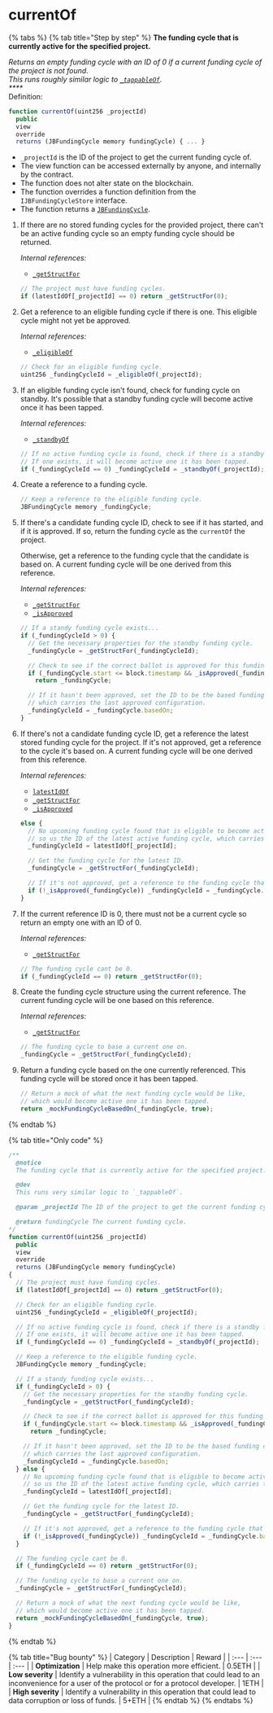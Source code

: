 # currentOf

{% tabs %}
{% tab title="Step by step" %}
**The funding cycle that is currently active for the specified project.**

_Returns an empty funding cycle with an ID of 0 if a current funding cycle of the project is not found.  
This runs roughly similar logic to_ [_`_tappableOf`_](_tappableof.md)_.  
****_  
Definition:

```javascript
function currentOf(uint256 _projectId)
  public
  view
  override
  returns (JBFundingCycle memory fundingCycle) { ... }
```

* `_projectId` is the ID of the project to get the current funding cycle of.
* The view function can be accessed externally by anyone, and internally by the contract. 
* The function does not alter state on the blockchain.
* The function overrides a function definition from the `IJBFundingCycleStore` interface.
* The function returns a [`JBFundingCycle`](../../../data-structures/jbfundingcycle.md).

1. If there are no stored funding cycles for the provided project, there can't be an active funding cycle so an empty funding cycle should be returned.  


   _Internal references:_

   * [`_getStructFor`](_getstructfor.md)

   ```javascript
   // The project must have funding cycles.
   if (latestIdOf[_projectId] == 0) return _getStructFor(0);
   ```

2. Get a reference to an eligible funding cycle if there is one. This eligible cycle might not yet be approved.   


   _Internal references:_

   * [`_eligibleOf`](_eligibleof.md)

   ```javascript
   // Check for an eligible funding cycle.
   uint256 _fundingCycleId = _eligibleOf(_projectId);
   ```

3. If an eligible funding cycle isn't found, check for funding cycle on standby. It's possible that a standby funding cycle will become active once it has been tapped.  


   _Internal references:_

   * [`_standbyOf`](_standbyof.md)

   ```javascript
   // If no active funding cycle is found, check if there is a standby funding cycle.
   // If one exists, it will become active one it has been tapped.
   if (_fundingCycleId == 0) _fundingCycleId = _standbyOf(_projectId);
   ```

4. Create a reference to a funding cycle.

   ```javascript
   // Keep a reference to the eligible funding cycle.
   JBFundingCycle memory _fundingCycle;
   ```

5. If there's a candidate funding cycle ID, check to see if it has started, and if it is approved. If so, return the funding cycle as the `currentOf` the project.   
  
   Otherwise, get a reference to the funding cycle that the candidate is based on. A current funding cycle will be one derived from this reference.  


   _Internal references:_

   * [`_getStructFor`](_getstructfor.md)
   * [`_isApproved`](_isapproved.md)

   ```javascript
   // If a standy funding cycle exists...
   if (_fundingCycleId > 0) {
     // Get the necessary properties for the standby funding cycle.
     _fundingCycle = _getStructFor(_fundingCycleId);

     // Check to see if the correct ballot is approved for this funding cycle, and that it has started.
     if (_fundingCycle.start <= block.timestamp && _isApproved(_fundingCycle))
       return _fundingCycle;

     // If it hasn't been approved, set the ID to be the based funding cycle,
     // which carries the last approved configuration.
     _fundingCycleId = _fundingCycle.basedOn;
   }
   ```

6. If there's not a candidate funding cycle ID, get a reference the latest stored funding cycle for the project. If it's not approved, get a reference to the cycle it's based on. A current funding cycle will be one derived from this reference.  


   _Internal references:_

   * [`latestIdOf`](../properties/latestidof.md)
   * [`_getStructFor`](_getstructfor.md)
   * [`_isApproved`](_isapproved.md)

   ```javascript
   else {
     // No upcoming funding cycle found that is eligible to become active,
     // so us the ID of the latest active funding cycle, which carries the last configuration.
     _fundingCycleId = latestIdOf[_projectId];

     // Get the funding cycle for the latest ID.
     _fundingCycle = _getStructFor(_fundingCycleId);

     // If it's not approved, get a reference to the funding cycle that the latest is based on, which has the latest approved configuration.
     if (!_isApproved(_fundingCycle)) _fundingCycleId = _fundingCycle.basedOn;
   }
   ```

7. If the current reference ID is 0, there must not be a current cycle so return an empty one with an ID of 0.  


   _Internal references:_

   * [`_getStructFor`](_getstructfor.md)

   ```javascript
   // The funding cycle cant be 0.
   if (_fundingCycleId == 0) return _getStructFor(0);
   ```

8. Create the funding cycle structure using the current reference. The current funding cycle will be one based on this reference.  


   _Internal references:_

   * [`_getStructFor`](_getstructfor.md)

   ```javascript
   // The funding cycle to base a current one on.
   _fundingCycle = _getStructFor(_fundingCycleId);
   ```

9. Return a funding cycle based on the one currently referenced. This funding cycle will be stored once it has been tapped.

   ```javascript
   // Return a mock of what the next funding cycle would be like,
   // which would become active one it has been tapped.
   return _mockFundingCycleBasedOn(_fundingCycle, true);
   ```
{% endtab %}

{% tab title="Only code" %}
```javascript
/**
  @notice 
  The funding cycle that is currently active for the specified project.

  @dev 
  This runs very similar logic to `_tappableOf`.

  @param _projectId The ID of the project to get the current funding cycle of.

  @return fundingCycle The current funding cycle.
*/
function currentOf(uint256 _projectId)
  public
  view
  override
  returns (JBFundingCycle memory fundingCycle)
{
  // The project must have funding cycles.
  if (latestIdOf[_projectId] == 0) return _getStructFor(0);

  // Check for an eligible funding cycle.
  uint256 _fundingCycleId = _eligibleOf(_projectId);

  // If no active funding cycle is found, check if there is a standby funding cycle.
  // If one exists, it will become active one it has been tapped.
  if (_fundingCycleId == 0) _fundingCycleId = _standbyOf(_projectId);

  // Keep a reference to the eligible funding cycle.
  JBFundingCycle memory _fundingCycle;

  // If a standy funding cycle exists...
  if (_fundingCycleId > 0) {
    // Get the necessary properties for the standby funding cycle.
    _fundingCycle = _getStructFor(_fundingCycleId);

    // Check to see if the correct ballot is approved for this funding cycle, and that it has started.
    if (_fundingCycle.start <= block.timestamp && _isApproved(_fundingCycle))
      return _fundingCycle;

    // If it hasn't been approved, set the ID to be the based funding cycle,
    // which carries the last approved configuration.
    _fundingCycleId = _fundingCycle.basedOn;
  } else {
    // No upcoming funding cycle found that is eligible to become active,
    // so us the ID of the latest active funding cycle, which carries the last configuration.
    _fundingCycleId = latestIdOf[_projectId];

    // Get the funding cycle for the latest ID.
    _fundingCycle = _getStructFor(_fundingCycleId);

    // If it's not approved, get a reference to the funding cycle that the latest is based on, which has the latest approved configuration.
    if (!_isApproved(_fundingCycle)) _fundingCycleId = _fundingCycle.basedOn;
  }

  // The funding cycle cant be 0.
  if (_fundingCycleId == 0) return _getStructFor(0);

  // The funding cycle to base a current one on.
  _fundingCycle = _getStructFor(_fundingCycleId);

  // Return a mock of what the next funding cycle would be like,
  // which would become active one it has been tapped.
  return _mockFundingCycleBasedOn(_fundingCycle, true);
}
```
{% endtab %}

{% tab title="Bug bounty" %}
| Category | Description | Reward |
| :--- | :--- | :--- |
| **Optimization** | Help make this operation more efficient. | 0.5ETH |
| **Low severity** | Identify a vulnerability in this operation that could lead to an inconvenience for a user of the protocol or for a protocol developer. | 1ETH |
| **High severity** | Identify a vulnerability in this operation that could lead to data corruption or loss of funds. | 5+ETH |
{% endtab %}
{% endtabs %}


